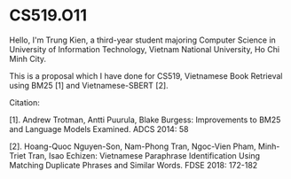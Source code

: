 # CS519.O11
Hello, I'm Trung Kien, a third-year student majoring Computer Science in University of Information Technology, Vietnam National University, Ho Chi Minh City.

This is a proposal which I have done for CS519, Vietnamese Book Retrieval using BM25 [1] and Vietnamese-SBERT [2].

Citation:

[1]. Andrew Trotman, Antti Puurula, Blake Burgess: Improvements to BM25 and Language Models Examined. ADCS 2014: 58

[2]. Hoang-Quoc Nguyen-Son, Nam-Phong Tran, Ngoc-Vien Pham, Minh-Triet Tran, Isao Echizen: Vietnamese Paraphrase Identification Using Matching Duplicate Phrases and Similar Words. FDSE 2018: 172-182
